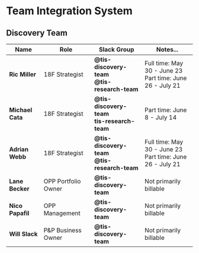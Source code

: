 # Team Integration System
## Discovery Team


| Name         	   | Role                | Slack Group                                        | Notes...                                                 	   |
|------------------|---------------------|----------------------------------------------------|--------------------------------------------------------------|
| **Ric Miller**   | 18F Strategist      | **@tis-discovery-team**<br/>**@tis-research-team** | Full time: May 30 - June 23<br/>Part time: June 26 - July 21 |
| **Michael Cata** | 18F Strategist      | **@tis-discovery-team**<br/>**tis-research-team**  | Part time: June 8 - July 14                                  |
| **Adrian Webb**  | 18F Strategist      | **@tis-discovery-team**<br/>**@tis-research-team** | Full time: May 30 - June 23<br/>Part time: June 26 - July 21 |
| **Lane Becker**  | OPP Portfolio Owner | **@tis-discovery-team**                    	      | Not primarily billable                                       |
| **Nico Papafil** | OPP Management      | **@tis-discovery-team**                    	      | Not primarily billable                                       |
| **Will Slack**   | P&P Business Owner  | **@tis-discovery-team**                    	      | Not primarily billable                                       |
